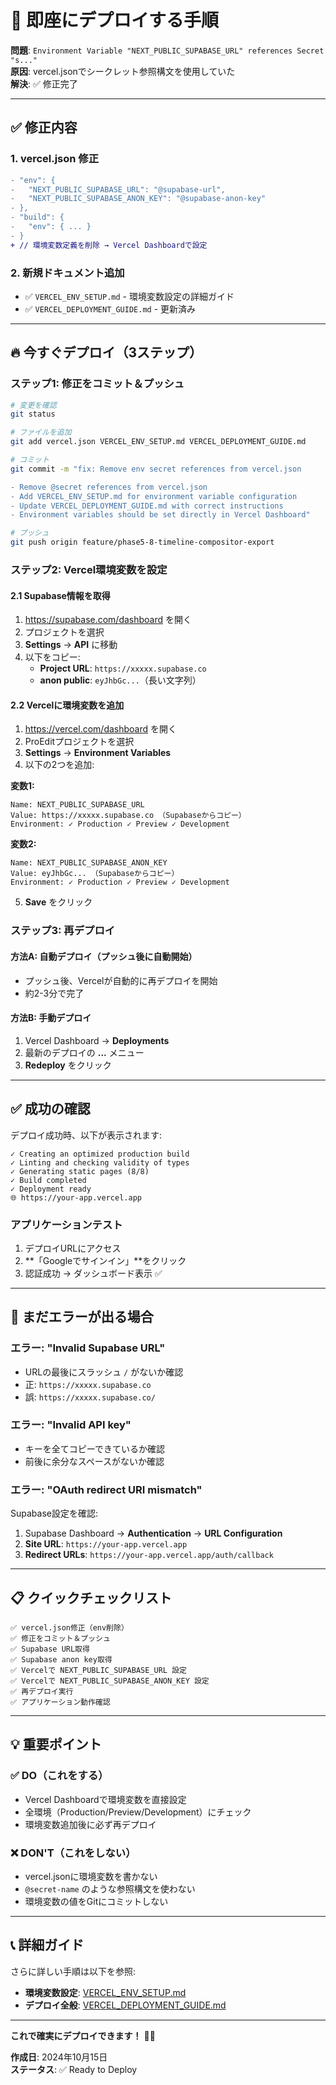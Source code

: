 # 🚀 即座にデプロイする手順

**問題**: `Environment Variable "NEXT_PUBLIC_SUPABASE_URL" references Secret "s..."`  
**原因**: vercel.jsonでシークレット参照構文を使用していた  
**解決**: ✅ 修正完了

---

## ✅ 修正内容

### 1. vercel.json 修正
```diff
- "env": {
-   "NEXT_PUBLIC_SUPABASE_URL": "@supabase-url",
-   "NEXT_PUBLIC_SUPABASE_ANON_KEY": "@supabase-anon-key"
- },
- "build": {
-   "env": { ... }
- }
+ // 環境変数定義を削除 → Vercel Dashboardで設定
```

### 2. 新規ドキュメント追加
- ✅ `VERCEL_ENV_SETUP.md` - 環境変数設定の詳細ガイド
- ✅ `VERCEL_DEPLOYMENT_GUIDE.md` - 更新済み

---

## 🔥 今すぐデプロイ（3ステップ）

### ステップ1: 修正をコミット＆プッシュ

```bash
# 変更を確認
git status

# ファイルを追加
git add vercel.json VERCEL_ENV_SETUP.md VERCEL_DEPLOYMENT_GUIDE.md

# コミット
git commit -m "fix: Remove env secret references from vercel.json

- Remove @secret references from vercel.json
- Add VERCEL_ENV_SETUP.md for environment variable configuration
- Update VERCEL_DEPLOYMENT_GUIDE.md with correct instructions
- Environment variables should be set directly in Vercel Dashboard"

# プッシュ
git push origin feature/phase5-8-timeline-compositor-export
```

### ステップ2: Vercel環境変数を設定

#### 2.1 Supabase情報を取得
1. https://supabase.com/dashboard を開く
2. プロジェクトを選択
3. **Settings** → **API** に移動
4. 以下をコピー:
   - **Project URL**: `https://xxxxx.supabase.co`
   - **anon public**: `eyJhbGc...`（長い文字列）

#### 2.2 Vercelに環境変数を追加
1. https://vercel.com/dashboard を開く
2. ProEditプロジェクトを選択
3. **Settings** → **Environment Variables**
4. 以下の2つを追加:

**変数1:**
```
Name: NEXT_PUBLIC_SUPABASE_URL
Value: https://xxxxx.supabase.co （Supabaseからコピー）
Environment: ✓ Production ✓ Preview ✓ Development
```

**変数2:**
```
Name: NEXT_PUBLIC_SUPABASE_ANON_KEY
Value: eyJhbGc... （Supabaseからコピー）
Environment: ✓ Production ✓ Preview ✓ Development
```

5. **Save** をクリック

### ステップ3: 再デプロイ

#### 方法A: 自動デプロイ（プッシュ後に自動開始）
- プッシュ後、Vercelが自動的に再デプロイを開始
- 約2-3分で完了

#### 方法B: 手動デプロイ
1. Vercel Dashboard → **Deployments**
2. 最新のデプロイの **...** メニュー
3. **Redeploy** をクリック

---

## ✅ 成功の確認

デプロイ成功時、以下が表示されます:

```
✓ Creating an optimized production build
✓ Linting and checking validity of types
✓ Generating static pages (8/8)
✓ Build completed
✓ Deployment ready
🌐 https://your-app.vercel.app
```

### アプリケーションテスト
1. デプロイURLにアクセス
2. **「Googleでサインイン」**をクリック
3. 認証成功 → ダッシュボード表示 ✅

---

## 🐛 まだエラーが出る場合

### エラー: "Invalid Supabase URL"
- URLの最後にスラッシュ `/` がないか確認
- 正: `https://xxxxx.supabase.co`
- 誤: `https://xxxxx.supabase.co/`

### エラー: "Invalid API key"
- キーを全てコピーできているか確認
- 前後に余分なスペースがないか確認

### エラー: "OAuth redirect URI mismatch"
Supabase設定を確認:
1. Supabase Dashboard → **Authentication** → **URL Configuration**
2. **Site URL**: `https://your-app.vercel.app`
3. **Redirect URLs**: `https://your-app.vercel.app/auth/callback`

---

## 📋 クイックチェックリスト

```
✅ vercel.json修正（env削除）
✅ 修正をコミット＆プッシュ
✅ Supabase URL取得
✅ Supabase anon key取得
✅ Vercelで NEXT_PUBLIC_SUPABASE_URL 設定
✅ Vercelで NEXT_PUBLIC_SUPABASE_ANON_KEY 設定
✅ 再デプロイ実行
✅ アプリケーション動作確認
```

---

## 💡 重要ポイント

### ✅ DO（これをする）
- Vercel Dashboardで環境変数を直接設定
- 全環境（Production/Preview/Development）にチェック
- 環境変数追加後に必ず再デプロイ

### ❌ DON'T（これをしない）
- vercel.jsonに環境変数を書かない
- `@secret-name` のような参照構文を使わない
- 環境変数の値をGitにコミットしない

---

## 📞 詳細ガイド

さらに詳しい手順は以下を参照:
- **環境変数設定**: [VERCEL_ENV_SETUP.md](./VERCEL_ENV_SETUP.md)
- **デプロイ全般**: [VERCEL_DEPLOYMENT_GUIDE.md](./VERCEL_DEPLOYMENT_GUIDE.md)

---

**これで確実にデプロイできます！** 🚀✨

**作成日**: 2024年10月15日  
**ステータス**: ✅ Ready to Deploy
